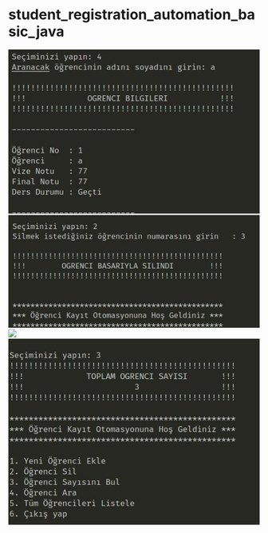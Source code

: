 # student_registration_automation_basic_java
<img src="https://github.com/ozgurseng/student_registration_automation_basic_java/blob/main/screenshots/ogrencibilgi.jpg">
<img src="https://github.com/ozgurseng/student_registration_automation_basic_java/blob/main/screenshots/ogrencisil.jpg">
<img src="https://github.com/ozgurseng/student_registration_automation_basic_java/blob/main/screenshots/oogrencilist.jpg">
<img src="https://github.com/ozgurseng/student_registration_automation_basic_java/blob/main/screenshots/ogrenci_sayisi.jpg">

